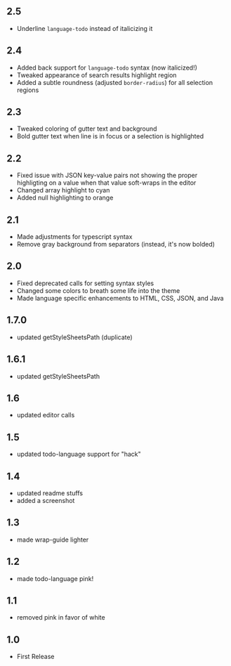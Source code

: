 ## 2.5

* Underline `language-todo` instead of italicizing it

## 2.4

* Added back support for `language-todo` syntax (now italicized!)
* Tweaked appearance of search results highlight region
* Added a subtle roundness (adjusted `border-radius`) for all selection regions

## 2.3

* Tweaked coloring of gutter text and background
* Bold gutter text when line is in focus or a selection is highlighted

## 2.2

* Fixed issue with JSON key-value pairs not showing the proper highligting on a value when that value soft-wraps in the editor
* Changed array highlight to cyan
* Added null highlighting to orange

## 2.1

* Made adjustments for typescript syntax
* Remove gray background from separators (instead, it's now bolded)

## 2.0

* Fixed deprecated calls for setting syntax styles
* Changed some colors to breath some life into the theme
* Made language specific enhancements to HTML, CSS, JSON, and Java

## 1.7.0

* updated getStyleSheetsPath (duplicate)

## 1.6.1

* updated getStyleSheetsPath

## 1.6

* updated editor calls

## 1.5

* updated todo-language support for "hack"

## 1.4

* updated readme stuffs
* added a screenshot

## 1.3

* made wrap-guide lighter

## 1.2

* made todo-language pink!

## 1.1

* removed pink in favor of white

## 1.0

* First Release
